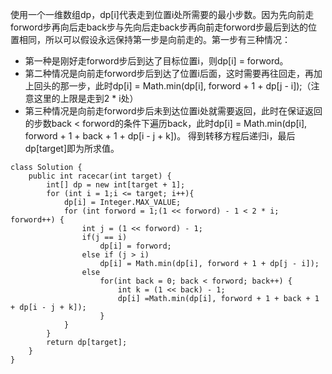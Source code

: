 使用一个一维数组dp，dp[i]代表走到位置i处所需要的最小步数。因为先向前走forword步再向后走back步与先向后走back步再向前走forword步最后到达的位置相同，所以可以假设永远保持第一步是向前走的。第一步有三种情况：
* 第一种是刚好走forword步后到达了目标位置i，则dp[i] = forword。
* 第二种情况是向前走forword步后到达了位置i后面，这时需要再往回走，再加上回头的那一步，此时dp[i] = Math.min(dp[i], forword + 1 + dp[j - i]);（注意这里的上限是走到2 * i处）
* 第三种情况是向前走forword步后未到达位置i处就需要返回，此时在保证返回的步数back < forword的条件下遍历back，此时dp[i] = Math.min(dp[i], forword + 1 + back + 1 + dp[i - j + k])。
得到转移方程后递归i，最后dp[target]即为所求值。
```
class Solution {
    public int racecar(int target) {
        int[] dp = new int[target + 1];
        for (int i = 1;i <= target; i++){
            dp[i] = Integer.MAX_VALUE;
            for (int forword = 1;(1 << forword) - 1 < 2 * i; forword++) {
                int j = (1 << forword) - 1;
                if(j == i) 
                    dp[i] = forword;
                else if (j > i)
                    dp[i] = Math.min(dp[i], forword + 1 + dp[j - i]);
                else
                    for(int back = 0; back < forword; back++) {
                        int k = (1 << back) - 1;
                        dp[i] =Math.min(dp[i], forword + 1 + back + 1 + dp[i - j + k]);
                    }
            }
        }
        return dp[target];
    }
}
```